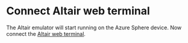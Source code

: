 # Connect Altair web terminal

The Altair emulator will start running on the Azure Sphere device. Now connect the [Altair web terminal](../../Altair-Web-Terminal).
